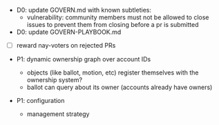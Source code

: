 - D0: update GOVERN.md with known subtleties:
  - vulnerability: community members must not be allowed to close issues to prevent them from closing before a pr is submitted
- D0: update GOVERN-PLAYBOOK.md


- [ ] reward nay-voters on rejected PRs


- P1: dynamic ownership graph over account IDs
  - objects (like ballot, motion, etc) register themselves with the ownership system?
  - ballot can query about its owner (accounts already have owners)

- P1: configuration
  - management strategy
